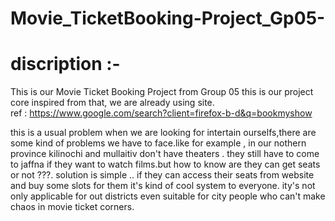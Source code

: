 # Movie_TicketBooking-Project_Gp05-

# discription :-
This is our Movie Ticket Booking Project from Group 05
this is our project core inspired from that, we are already using site.   
ref : https://www.google.com/search?client=firefox-b-d&q=bookmyshow

this is a usual problem when we are looking for intertain ourselfs,there are some kind of problems we have to face.like for example , in our nothern province kilinochi and mullaitiv don't have theaters . they still  have to come to jaffna if they want to watch films.but how to know are they can get seats or not ???. solution is simple .. if they can access their seats from website and buy some slots for them  it's kind of cool system to everyone. ity's not only applicable for out districts even suitable for city people who can't make chaos in movie ticket corners.

